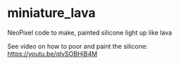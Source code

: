 # miniature_lava
NeoPixel code to make, painted silicone light up like lava

See video on how to poor and paint the silicone:
https://youtu.be/qlvSOBHjB4M
